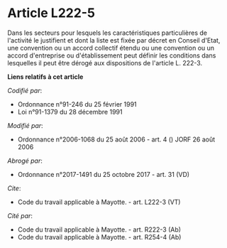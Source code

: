 # Article L222-5

Dans les secteurs pour lesquels les caractéristiques particulières de l'activité le justifient et dont la liste est fixée par
décret en Conseil d'Etat, une convention ou un accord collectif étendu ou une convention ou un accord d'entreprise ou
d'établissement peut définir les conditions dans lesquelles il peut être dérogé aux dispositions de l'article L. 222-3.

**Liens relatifs à cet article**

_Codifié par_:

  - Ordonnance n°91-246 du 25 février 1991
  - Loi n°91-1379 du 28 décembre 1991

_Modifié par_:

  - Ordonnance n°2006-1068 du 25 août 2006 - art. 4 () JORF 26 août 2006

_Abrogé par_:

  - Ordonnance n°2017-1491 du 25 octobre 2017 - art. 31 (VD)

_Cite_:

  - Code du travail applicable à Mayotte. - art. L222-3 (VT)

_Cité par_:

  - Code du travail applicable à Mayotte. - art. R222-3 (Ab)
  - Code du travail applicable à Mayotte. - art. R254-4 (Ab)
